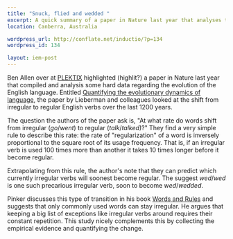 ```yaml
--- 
title: "Snuck, flied and wedded "
excerpt: A quick summary of a paper in Nature last year that analyses the rate at which words shift from irregular to regular.
location: Canberra, Australia

wordpress_url: http://conflate.net/inductio/?p=134
wordpress_id: 134

layout: iem-post
---
```

Ben Allen over at [PLEKTIX][] highlighted (highlit?) a paper in Nature last year that compiled and analysis some hard data regarding the evolution of the English language. Entitled [Quantifying the evolutionary dynamics of language][paper], the paper by Lieberman and colleagues looked at the shift from irregular to regular English verbs over the last 1200 years. 

[PLEKTIX]: http://plektix.blogspot.com/2008/10/evolution-of-irregular-verbs.html
[paper]: http://www.pubmedcentral.nih.gov/articlerender.fcgi?artid=2460562

The question the authors of the paper ask is, "At what rate do words shift from irregular (_go_/_went_) to regular (_talk_/_talked_)?" They find a very simple rule to describe this rate: the rate of "regularization" of a word is inversely proportional to the square root of its usage frequency. That is, if an irregular verb is used 100 times more than another it takes 10 times longer before it become regular.

Extrapolating from this rule, the author's note that they can predict which currently irregular verbs will soonest become regular. The suggest _wed_/_wed_ is one such precarious irregular verb, soon to become _wed_/_wedded_.

Pinker discusses this type of transition in his book [Words and Rules][] and suggests that only commonly used words can stay irregular. He argues that keeping a big list of exceptions like irregular verbs around requires their constant repetition. This study nicely complements this by collecting the empirical evidence and quantifying the change. 

[words and rules]: http://pinker.wjh.harvard.edu/books/wr/index.html

